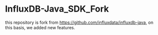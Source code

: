 # InfluxDB-Java_SDK_Fork
this repository is fork from https://github.com/influxdata/influxdb-java, on this basis, we added new features.
